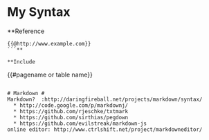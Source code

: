 # My Syntax #
**Reference
```
{{@http://www.example.com}}
```**

**Include
```
{{#pagename or table name}}
```**

# Markdown #
Markdown?  :http://daringfireball.net/projects/markdown/syntax/
  * http://code.google.com/p/markdownj/
  * https://github.com/rjeschke/txtmark
  * https://github.com/sirthias/pegdown
  * https://github.com/evilstreak/markdown-js
online editor: http://www.ctrlshift.net/project/markdowneditor/